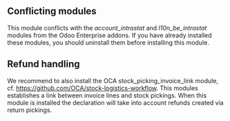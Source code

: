 ## Conflicting modules

This module conflicts with the *account_intrastat* and
*l10n_be_intrastat* modules from the Odoo Enterprise addons. If you have
already installed these modules, you should uninstall them before
installing this module.

## Refund handling

We recommend to also install the OCA stock_picking_invoice_link module,
cf. <https://github.com/OCA/stock-logistics-workflow>. This modules
establishes a link between invoice lines and stock pickings. When this
module is installed the declaration will take into account refunds
created via return pickings.
